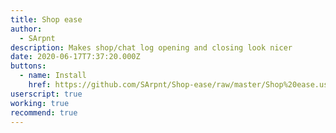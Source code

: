 ```yaml
---
title: Shop ease
author:
  - SArpnt
description: Makes shop/chat log opening and closing look nicer
date: 2020-06-17T7:37:20.000Z
buttons:
  - name: Install
    href: https://github.com/SArpnt/Shop-ease/raw/master/Shop%20ease.user.js
userscript: true
working: true
recommend: true
---
```

